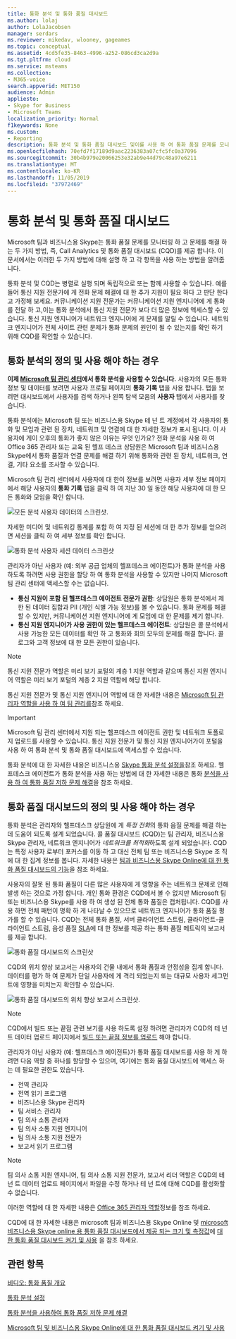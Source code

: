 ```yaml
---
title: 통화 분석 및 통화 품질 대시보드
ms.author: lolaj
author: LolaJacobsen
manager: serdars
ms.reviewer: mikedav, wlooney, gageames
ms.topic: conceptual
ms.assetid: 4cd5fe35-8463-4996-a252-086cd3ca2d9a
ms.tgt.pltfrm: cloud
ms.service: msteams
ms.collection:
- M365-voice
search.appverid: MET150
audience: Admin
appliesto:
- Skype for Business
- Microsoft Teams
localization_priority: Normal
f1keywords: None
ms.custom:
- Reporting
description: 통화 분석 및 통화 품질 대시보드 및이를 사용 하 여 통화 품질 문제를 모니터링 하 고 해결 하는 시기에 대해 알아봅니다.
ms.openlocfilehash: 70efd7f17189d9aac2236383a07cfc5fc0a37096
ms.sourcegitcommit: 30b4b979e20066253e32ab9e44d79c48a97e6211
ms.translationtype: MT
ms.contentlocale: ko-KR
ms.lasthandoff: 11/05/2019
ms.locfileid: "37972469"
---
```

# <a name="call-analytics-and-call-quality-dashboard"></a>통화 분석 및 통화 품질 대시보드

Microsoft 팀과 비즈니스용 Skype는 통화 품질 문제를 모니터링 하 고 문제를 해결 하는 두 가지 방법, 즉, Call Analytics 및 통화 품질 대시보드 (CQD)를 제공 합니다. 이 문서에서는 이러한 두 가지 방법에 대해 설명 하 고 각 항목을 사용 하는 방법을 알려줍니다.

통화 분석 및 CQD는 병렬로 실행 되며 독립적으로 또는 함께 사용할 수 있습니다. 예를 들어 통신 지원 전문가에 게 전화 문제 해결에 대 한 추가 지원이 필요 하다 고 판단 한다고 가정해 보세요. 커뮤니케이션 지원 전문가는 커뮤니케이션 지원 엔지니어에 게 통화를 전달 하 고,이는 통화 분석에서 통신 지원 전문가 보다 더 많은 정보에 액세스할 수 있습니다. 통신 지원 엔지니어가 네트워크 엔지니어에 게 문제를 알릴 수 있습니다. 네트워크 엔지니어가 전체 사이트 관련 문제가 통화 문제의 원인이 될 수 있는지를 확인 하기 위해 CQD를 확인할 수 있습니다.

## <a name="whats-call-analytics-and-when-should-i-use-it"></a>통화 분석의 정의 및 사용 해야 하는 경우

**이제 [Microsoft 팀 관리 센터](https://admin.teams.microsoft.com)에서 통화 분석을 사용할 수 있습니다.** 사용자의 모든 통화 정보 및 데이터를 보려면 사용자 프로필 페이지의 **통화 기록** 탭을 사용 합니다. 탭을 보려면 대시보드에서 사용자를 검색 하거나 왼쪽 탐색 모음의 **사용자** 탭에서 사용자를 찾습니다.

통화 분석에는 Microsoft 팀 또는 비즈니스용 Skype 테 넌 트 계정에서 각 사용자의 통화 및 모임과 관련 된 장치, 네트워크 및 연결에 대 한 자세한 정보가 표시 됩니다. 이 사용자에 게이 오후의 통화가 좋지 않은 이유는 무엇 인가요? 전화 분석을 사용 하 여 Office 365 관리자 또는 교육 된 헬프 데스크 상담원은 Microsoft 팀과 비즈니스용 Skype에서 통화 품질과 연결 문제를 해결 하기 위해 통화와 관련 된 장치, 네트워크, 연결, 기타 요소를 조사할 수 있습니다.

Microsoft 팀 관리 센터에서 사용자에 대 한이 정보를 보려면 사용자 세부 정보 페이지에서 해당 사용자의 **통화 기록** 탭을 클릭 하 여 지난 30 일 동안 해당 사용자에 대 한 모든 통화와 모임을 확인 합니다.

![모든 분석 사용자 데이터의 스크린샷.](media/teams-difference-between-call-analytics-and-call-quality-dashboard-image1.png)

자세한 미디어 및 네트워킹 통계를 포함 하 여 지정 된 세션에 대 한 추가 정보를 얻으려면 세션을 클릭 하 여 세부 정보를 확인 합니다.

![통화 분석 사용자 세션 데이터 스크린샷](media/teams-difference-between-call-analytics-and-call-quality-dashboard-image2.png)

관리자가 아닌 사용자 (예: 외부 공급 업체의 헬프데스크 에이전트)가 통화 분석을 사용 하도록 하려면 사용 권한을 할당 하 여 통화 분석을 사용할 수 있지만 나머지 Microsoft 팀 관리 센터에 액세스할 수는 없습니다.
  
- **통신 지원이 포함 된 헬프데스크 에이전트 전문가 권한**: 상담원은 통화 분석에서 제한 된 데이터 집합과 PII (개인 식별 가능 정보)를 볼 수 있습니다. 통화 문제를 해결할 수 있지만, 커뮤니케이션 지원 엔지니어에 게 모임에 대 한 문제를 제기 합니다.
- **통신 지원 엔지니어가 사용 권한이 있는 헬프데스크 에이전트**: 상담원은 콜 분석에서 사용 가능한 모든 데이터를 확인 하 고 통화와 회의 모두의 문제를 해결 합니다. 콜 로그와 고객 정보에 대 한 모든 권한이 있습니다.

> [!NOTE]
> 통신 지원 전문가 역할은 미리 보기 포털의 계층 1 지원 역할과 같으며 통신 지원 엔지니어 역할은 미리 보기 포털의 계층 2 지원 역할에 해당 합니다.

통신 지원 전문가 및 통신 지원 엔지니어 역할에 대 한 자세한 내용은 [Microsoft 팀 관리자 역할을 사용 하 여 팀 관리를](using-admin-roles.md)참조 하세요.

> [!IMPORTANT]
> Microsoft 팀 관리 센터에서 지원 되는 헬프데스크 에이전트 권한 및 네트워크 토폴로지 업로드를 사용할 수 있습니다. 통신 지원 전문가 및 통신 지원 엔지니어가이 포털을 사용 하 여 통화 분석 및 통화 품질 대시보드에 액세스할 수 있습니다.

통화 분석에 대 한 자세한 내용은 비즈니스용 [Skype 통화 분석 설정을](set-up-call-analytics.md)참조 하세요. 헬프데스크 에이전트가 통화 분석을 사용 하는 방법에 대 한 자세한 내용은 통화 [분석을 사용 하 여 통화 품질 저하 문제 해결](use-call-analytics-to-troubleshoot-poor-call-quality.md)을 참조 하세요.
  
## <a name="whats-the-call-quality-dashboard-and-when-should-i-use-it"></a>통화 품질 대시보드의 정의 및 사용 해야 하는 경우
  
통화 분석은 관리자와 헬프데스크 상담원에 게 *특정 전화*의 통화 음질 문제를 해결 하는 데 도움이 되도록 설계 되었습니다. 콜 품질 대시보드 (CQD)는 팀 관리자, 비즈니스용 Skype 관리자, 네트워크 엔지니어가 *네트워크를 최적화*하도록 설계 되었습니다. CQD는 특정 사용자 로부터 포커스를 이동 하 고 대신 전체 팀 또는 비즈니스용 Skype 조 직에 대 한 집계 정보를 봅니다. 자세한 내용은 [팀과 비즈니스용 Skype Online에 대 한 통화 품질 대시보드의 기능](turning-on-and-using-call-quality-dashboard.md#BKMKFeaturesOfTheCQD)을 참조 하세요.
  
사용자의 잘못 된 통화 품질이 다른 많은 사용자에 게 영향을 주는 네트워크 문제로 인해 발생 하는 것으로 가정 합니다. 개인 통화 환경은 CQD에서 볼 수 없지만 Microsoft 팀 또는 비즈니스용 Skype를 사용 하 여 생성 된 전체 통화 품질은 캡처됩니다. CQD를 사용 하면 전체 패턴이 명확 하 게 나타날 수 있으므로 네트워크 엔지니어가 통화 품질 평가를 할 수 있습니다. CQD는 전체 통화 품질, 서버 클라이언트 스트림, 클라이언트-클라이언트 스트림, 음성 품질 [SLA](https://go.microsoft.com/fwlink/p/?linkid=846252)에 대 한 정보를 제공 하는 통화 품질 메트릭의 보고서를 제공 합니다.
  
![통화 품질 대시보드의 스크린샷](media/teams-difference-between-call-analytics-and-call-quality-dashboard-image3.png)

CQD의 위치 향상 보고서는 사용자의 건물 내에서 통화 품질과 안정성을 집계 합니다. 데이터를 평가 하 여 문제가 단일 사용자에 게 격리 되었는지 또는 대규모 사용자 세그먼트에 영향을 미치는지 확인할 수 있습니다.

![통화 품질 대시보드의 위치 향상 보고서 스크린샷.](media/teams-difference-between-call-analytics-and-call-quality-dashboard-image4.png)

> [!NOTE]
> CQD에서 빌드 또는 끝점 관련 보기를 사용 하도록 설정 하려면 관리자가 CQD의 테 넌 트 데이터 업로드 페이지에서 [빌드 또는 끝점 정보를 업로드](turning-on-and-using-call-quality-dashboard.md#upload-tenant-data-information) 해야 합니다.

관리자가 아닌 사용자 (예: 헬프데스크 에이전트)가 통화 품질 대시보드를 사용 하 게 하려면 다음 역할 중 하나를 할당할 수 있으며, 여기에는 통화 품질 대시보드에 액세스 하는 데 필요한 권한도 있습니다.

- 전역 관리자
- 전역 읽기 프로그램
- 비즈니스용 Skype 관리자
- 팀 서비스 관리자
- 팀 의사 소통 관리자
- 팀 의사 소통 지원 엔지니어
- 팀 의사 소통 지원 전문가
- 보고서 읽기 프로그램

> [!NOTE]
> 팀 의사 소통 지원 엔지니어, 팀 의사 소통 지원 전문가, 보고서 리더 역할은 CQD의 테 넌 트 데이터 업로드 페이지에서 파일을 수정 하거나 테 넌 트에 대해 CQD를 활성화할 수 없습니다.

이러한 역할에 대 한 자세한 내용은 [Office 365 관리자 역할](/office365/admin/add-users/about-admin-roles)정보를 참조 하세요.

CQD에 대 한 자세한 내용은 microsoft 팀과 비즈니스용 Skype Online 및 [microsoft 비즈니스용 Skype online 용 통화 품질 대시보드에서 제공 되는 크기 및 측정값](dimensions-and-measures-available-in-call-quality-dashboard.md)에 [대 한 통화 품질 대시보드 켜기 및 사용](turning-on-and-using-call-quality-dashboard.md) 을 참조 하세요.
  
## <a name="related-topics"></a>관련 항목

[비디오: 통화 품질 개요](https://aka.ms/teams-quality)

[통화 분석 설정](set-up-call-analytics.md)

[통화 분석을 사용하여 통화 품질 저하 문제 해결](use-call-analytics-to-troubleshoot-poor-call-quality.md)

[Microsoft 팀 및 비즈니스용 Skype Online에 대 한 통화 품질 대시보드 켜기 및 사용](turning-on-and-using-call-quality-dashboard.md)
